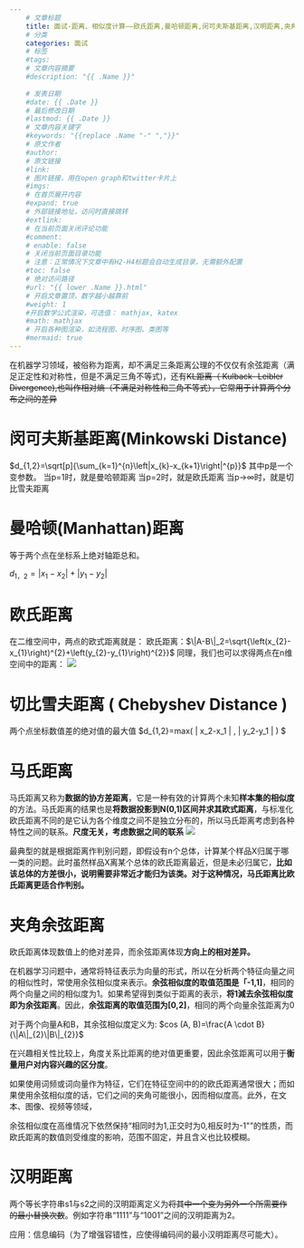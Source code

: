 ```yaml
---
    # 文章标题
    title: 面试-距离、相似度计算——欧氏距离,曼哈顿距离,闵可夫斯基距离,汉明距离,夹角余弦.md
    # 分类
    categories: 面试
    # 标签
    #tags:
    # 文章内容摘要
    #description: "{{ .Name }}"
    
    # 发表日期
    #date: {{ .Date }}
    # 最后修改日期
    #lastmod: {{ .Date }}
    # 文章内容关键字
    #keywords: "{{replace .Name "-" ","}}"
    # 原文作者
    #author:
    # 原文链接
    #link:
    # 图片链接，用在open graph和twitter卡片上
    #imgs:
    # 在首页展开内容
    #expand: true
    # 外部链接地址，访问时直接跳转
    #extlink:
    # 在当前页面关闭评论功能
    #comment:
    # enable: false
    # 关闭当前页面目录功能
    # 注意：正常情况下文章中有H2-H4标题会自动生成目录，无需额外配置
    #toc: false
    # 绝对访问路径
    #url: "{{ lower .Name }}.html"
    # 开启文章置顶，数字越小越靠前
    #weight: 1
    #开启数学公式渲染，可选值： mathjax, katex
    #math: mathjax
    # 开启各种图渲染，如流程图、时序图、类图等
    #mermaid: true
--- 
```





在机器学习领域，被俗称为距离，却不满足三条距离公理的不仅仅有余弦距离（满足正定性和对称性，但是不满足三角不等式)，还有~~KL距离（ Kulback- Leibler Divergence),也叫作相对熵（不满足对称性和三角不等式），它常用于计算两个分布之间的差异~~

# 闵可夫斯基距离(Minkowski Distance)
$d_{1,2}=\sqrt[p]{\sum_{k=1}^{n}\left|x_{k}-x_{k+1}\right|^{p}}$
其中p是一个变参数。
当p=1时，就是曼哈顿距离
当p=2时，就是欧氏距离
当p→∞时，就是切比雪夫距离

# 曼哈顿(Manhattan)距离
等于两个点在坐标系上绝对轴距总和。

$d_{1，2}=\left|x_{1}-x_{2}\right|+\left|y_{1}-y_{2}\right|$

# 欧氏距离
在二维空间中，两点的欧式距离就是：
欧氏距离：$\|A-B\|_2=\sqrt{\left(x_{2}-x_{1}\right)^{2}+\left(y_{2}-y_{1}\right)^{2}}$
同理，我们也可以求得两点在n维空间中的距离：
![](https://upload-images.jianshu.io/upload_images/18339009-455560748c6639aa.png?imageMogr2/auto-orient/strip%7CimageView2/2/w/1240)


# 切比雪夫距离 ( Chebyshev Distance )

两个点坐标数值差的绝对值的最大值
$d_{1,2}=max( | x_2-x_1 | , | y_2-y_1 | ) $




# 马氏距离
马氏距离又称为**数据的协方差距离**，它是一种有效的计算两个未知**样本集的相似度**的方法。马氏距离的结果也是**将数据投影到N(0,1)区间并求其欧式距离**，与标准化欧氏距离不同的是它认为各个维度之间不是独立分布的，所以马氏距离考虑到各种特性之间的联系。**尺度无关，考虑数据之间的联系**
![](https://upload-images.jianshu.io/upload_images/18339009-83fdfa54f83c2147.png?imageMogr2/auto-orient/strip%7CimageView2/2/w/1240)

最典型的就是根据距离作判别问题，即假设有n个总体，计算某个样品X归属于哪一类的问题。此时虽然样品X离某个总体的欧氏距离最近，但是未必归属它，**比如该总体的方差很小，说明需要非常近才能归为该类。对于这种情况，马氏距离比欧氏距离更适合作判别。**

# 夹角余弦距离
欧氏距离体现数值上的绝对差异，而余弦距离体现**方向上的相对差异。**

在机器学习问题中，通常将特征表示为向量的形式，所以在分析两个特征向量之间的相似性时，常使用余弦相似度来表示。**余弦相似度的取值范围是「-1,1]**，相同的两个向量之间的相似度为1。如果希望得到类似于距离的表示，**将1減去余弦相似度即为余弦距离**。因此，**余弦距离的取值范围为[0,2]**，相同的两个向量余弦距离为0

对于两个向量A和B，其余弦相似度定义为:
$cos (A, B)=\frac{A \cdot B}{\|A\|_{2}\|B\|_{2}}$

在兴趣相关性比较上，角度关系比距离的绝对值更重要，因此余弦距离可以用于**衡量用户对内容兴趣的区分度**。

如果使用词频或词向量作为特征，它们在特征空间中的的欧氏距离通常很大；而如果使用余弦相似度的话，它们之间的夹角可能很小，因而相似度高。此外，在文本、图像、视频等领域，

余弦相似度在高维情况下依然保持“相同时为1,正交时为0,相反时为-1"”的性质，而欧氏距离的数值则受维度的影响，范围不固定，并且含义也比较模糊。



# 汉明距离
两个等长字符串s1与s2之间的汉明距离定义为~~将其中一个变为另外一个所需要作的最小替换次数~~。例如字符串“1111”与“1001”之间的汉明距离为2。

应用：信息编码（为了增强容错性，应使得编码间的最小汉明距离尽可能大）。













